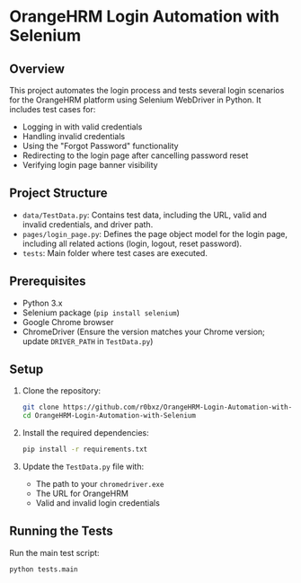 # OrangeHRM Login Automation with Selenium

## Overview
This project automates the login process and tests several login scenarios for the OrangeHRM platform using Selenium WebDriver in Python. It includes test cases for:

- Logging in with valid credentials
- Handling invalid credentials
- Using the "Forgot Password" functionality
- Redirecting to the login page after cancelling password reset
- Verifying login page banner visibility

## Project Structure
- `data/TestData.py`: Contains test data, including the URL, valid and invalid credentials, and driver path.
- `pages/login_page.py`: Defines the page object model for the login page, including all related actions (login, logout, reset password).
- `tests`: Main folder where test cases are executed.

## Prerequisites
- Python 3.x
- Selenium package (`pip install selenium`)
- Google Chrome browser
- ChromeDriver (Ensure the version matches your Chrome version; update `DRIVER_PATH` in `TestData.py`)

## Setup
1. Clone the repository:
    ```bash
    git clone https://github.com/r0bxz/OrangeHRM-Login-Automation-with-Selenium.git
    cd OrangeHRM-Login-Automation-with-Selenium
    ```

2. Install the required dependencies:
    ```bash
    pip install -r requirements.txt
    ```

3. Update the `TestData.py` file with:
   - The path to your `chromedriver.exe`
   - The URL for OrangeHRM
   - Valid and invalid login credentials

## Running the Tests
Run the main test script:
```bash
python tests.main
